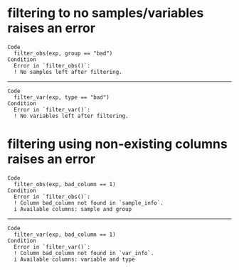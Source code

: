 # filtering to no samples/variables raises an error

    Code
      filter_obs(exp, group == "bad")
    Condition
      Error in `filter_obs()`:
      ! No samples left after filtering.

---

    Code
      filter_var(exp, type == "bad")
    Condition
      Error in `filter_var()`:
      ! No variables left after filtering.

# filtering using non-existing columns raises an error

    Code
      filter_obs(exp, bad_column == 1)
    Condition
      Error in `filter_obs()`:
      ! Column bad_column not found in `sample_info`.
      i Available columns: sample and group

---

    Code
      filter_var(exp, bad_column == 1)
    Condition
      Error in `filter_var()`:
      ! Column bad_column not found in `var_info`.
      i Available columns: variable and type

